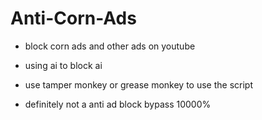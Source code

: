 # Anti-Corn-Ads

- block corn ads and other ads on youtube

- using ai to block ai

- use tamper monkey or grease monkey to use the script

- definitely not a anti ad block bypass 10000%
